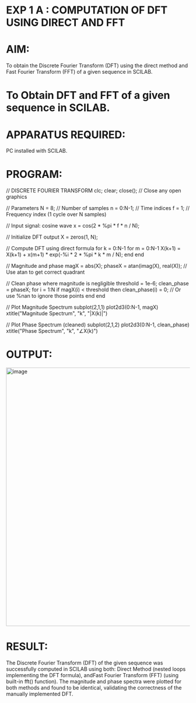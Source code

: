 # EXP 1 A : COMPUTATION OF DFT USING DIRECT AND FFT
# AIM: 

To obtain the Discrete Fourier Transform (DFT) using the direct method and Fast Fourier Transform (FFT) of a given sequence in SCILAB.

# To Obtain DFT and FFT of a given sequence in SCILAB. 

# APPARATUS REQUIRED: 
PC installed with SCILAB. 

# PROGRAM: 
// DISCRETE FOURIER TRANSFORM 
clc;
clear;
close(); // Close any open graphics

// Parameters
N = 8;                    // Number of samples
n = 0:N-1;                // Time indices
f = 1;                    // Frequency index (1 cycle over N samples)

// Input signal: cosine wave
x = cos(2 * %pi * f * n / N);

// Initialize DFT output
X = zeros(1, N);

// Compute DFT using direct formula
for k = 0:N-1
    for m = 0:N-1
        X(k+1) = X(k+1) + x(m+1) * exp(-%i * 2 * %pi * k * m / N);
    end
end

// Magnitude and phase
magX = abs(X);
phaseX = atan(imag(X), real(X)); // Use atan to get correct quadrant

// Clean phase where magnitude is negligible
threshold = 1e-6;
clean_phase = phaseX;
for i = 1:N
    if magX(i) < threshold then
        clean_phase(i) = 0; // Or use %nan to ignore those points
    end
end

// Plot Magnitude Spectrum
subplot(2,1,1)
plot2d3(0:N-1, magX)
xtitle("Magnitude Spectrum", "k", "|X(k)|")

// Plot Phase Spectrum (cleaned)
subplot(2,1,2)
plot2d3(0:N-1, clean_phase)
xtitle("Phase Spectrum", "k", "∠X(k)")



# OUTPUT: 
<img width="764" height="707" alt="image" src="https://github.com/user-attachments/assets/cb3da746-7964-430c-88d4-308dbfbbf16a" />


# RESULT: 
The Discrete Fourier Transform (DFT) of the given sequence was successfully computed in SCILAB using both:
Direct Method (nested loops implementing the DFT formula), andFast Fourier Transform (FFT) (using built-in fft() function).
The magnitude and phase spectra were plotted for both methods and found to be identical, validating the correctness of the manually implemented DFT.
